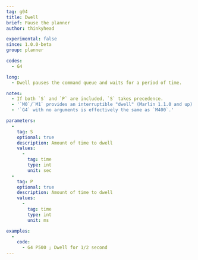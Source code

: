 ```yaml
---
tag: g04
title: Dwell
brief: Pause the planner
author: thinkyhead

experimental: false
since: 1.0.0-beta
group: planner

codes:
  - G4

long:
  - Dwell pauses the command queue and waits for a period of time.

notes:
  - If both `S` and `P` are included, `S` takes precedence.
  - '`M0`/`M1` provides an interruptible "dwell" (Marlin 1.1.0 and up).'
  - '`G4` with no arguments is effectively the same as `M400`.'

parameters:
  -
    tag: S
    optional: true
    description: Amount of time to dwell
    values:
      -
        tag: time
        type: int
        unit: sec
  -
    tag: P
    optional: true
    description: Amount of time to dwell
    values:
      -
        tag: time
        type: int
        unit: ms

examples:
  -
    code:
      - G4 P500 ; Dwell for 1/2 second
---
```

